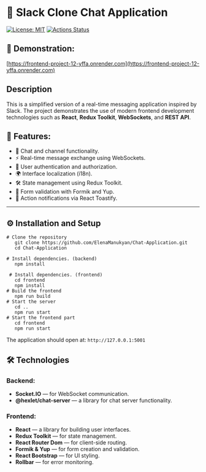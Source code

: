 # 💬 Slack Clone Chat Application

[![License: MIT](https://img.shields.io/badge/License-MIT-yellow.svg)](https://opensource.org/licenses/MIT)
[![Actions Status](https://github.com/ElenaManukyan/frontend-project-12/actions/workflows/hexlet-check.yml/badge.svg)](https://github.com/ElenaManukyan/frontend-project-12/actions)

## 🚀 Demonstration:
[https://frontend-project-12-yffa.onrender.com](https://frontend-project-12-yffa.onrender.com)

## Description
This is a simplified version of a real-time messaging application inspired by Slack. The project demonstrates the use of modern frontend development technologies such as **React**, **Redux Toolkit**, **WebSockets**, and **REST API**.  

## 🌟 Features:
- 💬 Chat and channel functionality.
- ⚡ Real-time message exchange using WebSockets.
- 🔐 User authentication and authorization.
- 🌍 Interface localization (i18n).
- 🛠 State management using Redux Toolkit.
- 📝 Form validation with Formik and Yup.
- 🔔 Action notifications via React Toastify.

---

## ⚙️ Installation and Setup

```
# Clone the repository
   git clone https://github.com/ElenaManukyan/Chat-Application.git
   cd Chat-Application

# Install dependencies. (backend)
   npm install
   
 # Install dependencies. (frontend)
   cd frontend
   npm install
# Build the frontend
   npm run build
# Start the server
   cd ..
   npm run start
# Start the frontend part
   cd frontend
   npm run start
```
The application should open at: ```http://127.0.0.1:5001```

## 🛠 Technologies

### Backend:
* **Socket.IO** — for WebSocket communication.
* **@hexlet/chat-server** — a library for chat server functionality.

### Frontend:
* **React** — a library for building user interfaces.
* **Redux Toolkit** — for state management.
* **React Router Dom** — for client-side routing.
* **Formik & Yup** — for form creation and validation.
* **React Bootstrap** — for UI styling.
* **Rollbar** — for error monitoring.
